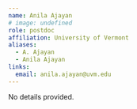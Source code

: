 ```yaml
---
name: Anila Ajayan
# image: undefined
role: postdoc
affiliation: University of Vermont
aliases:
  - A. Ajayan
  - Anila Ajayan
links:
  email: anila.ajayan@uvm.edu
---
```


No details provided.